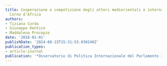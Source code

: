 ```yaml
---
title: Cooperazione e competizione degli attori mediorientali e internazionali nel
  Corno d’Africa
authors:
- Tiziana Corda
- Giuseppe Dentice
- Maddalena Procopio
date: '2018-01-01'
publishDate: '2024-08-15T15:31:53.030240Z'
publication_types:
- article-journal
publication: '*Osservatorio di Politica Internazionale del Parlamento Italiano*'
---
```

